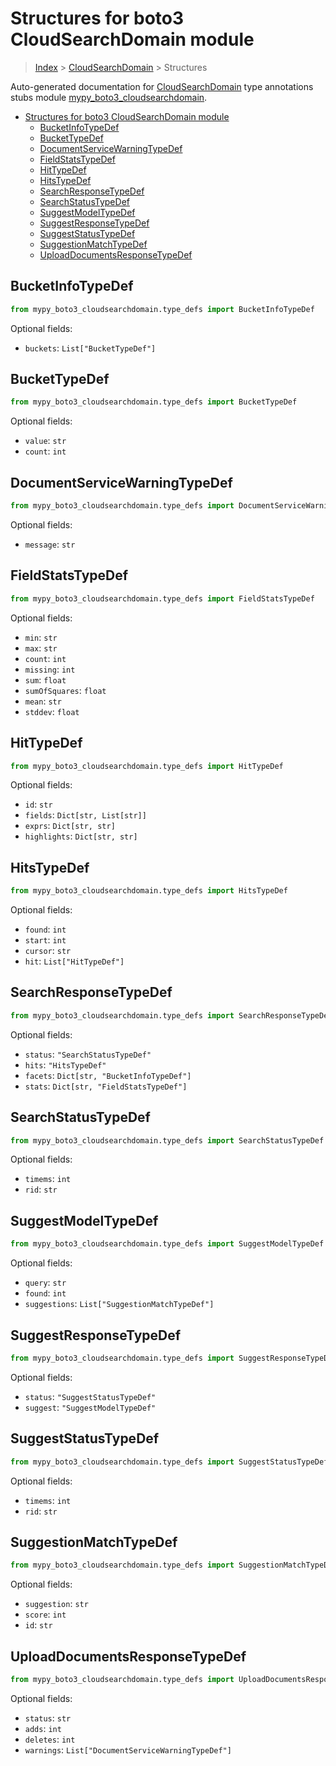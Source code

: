 # Structures for boto3 CloudSearchDomain module

> [Index](../README.md) > [CloudSearchDomain](./README.md) > Structures

Auto-generated documentation for [CloudSearchDomain](https://boto3.amazonaws.com/v1/documentation/api/latest/reference/services/cloudsearchdomain.html#CloudSearchDomain)
type annotations stubs module [mypy_boto3_cloudsearchdomain](https://pypi.org/project/mypy-boto3-cloudsearchdomain/).

- [Structures for boto3 CloudSearchDomain module](#structures-for-boto3-cloudsearchdomain-module)
  - [BucketInfoTypeDef](#bucketinfotypedef)
  - [BucketTypeDef](#buckettypedef)
  - [DocumentServiceWarningTypeDef](#documentservicewarningtypedef)
  - [FieldStatsTypeDef](#fieldstatstypedef)
  - [HitTypeDef](#hittypedef)
  - [HitsTypeDef](#hitstypedef)
  - [SearchResponseTypeDef](#searchresponsetypedef)
  - [SearchStatusTypeDef](#searchstatustypedef)
  - [SuggestModelTypeDef](#suggestmodeltypedef)
  - [SuggestResponseTypeDef](#suggestresponsetypedef)
  - [SuggestStatusTypeDef](#suggeststatustypedef)
  - [SuggestionMatchTypeDef](#suggestionmatchtypedef)
  - [UploadDocumentsResponseTypeDef](#uploaddocumentsresponsetypedef)

## BucketInfoTypeDef

```python
from mypy_boto3_cloudsearchdomain.type_defs import BucketInfoTypeDef
```




Optional fields:
- `buckets`: `List["BucketTypeDef"]`


## BucketTypeDef

```python
from mypy_boto3_cloudsearchdomain.type_defs import BucketTypeDef
```




Optional fields:
- `value`: `str`
- `count`: `int`


## DocumentServiceWarningTypeDef

```python
from mypy_boto3_cloudsearchdomain.type_defs import DocumentServiceWarningTypeDef
```




Optional fields:
- `message`: `str`


## FieldStatsTypeDef

```python
from mypy_boto3_cloudsearchdomain.type_defs import FieldStatsTypeDef
```




Optional fields:
- `min`: `str`
- `max`: `str`
- `count`: `int`
- `missing`: `int`
- `sum`: `float`
- `sumOfSquares`: `float`
- `mean`: `str`
- `stddev`: `float`


## HitTypeDef

```python
from mypy_boto3_cloudsearchdomain.type_defs import HitTypeDef
```




Optional fields:
- `id`: `str`
- `fields`: `Dict[str, List[str]]`
- `exprs`: `Dict[str, str]`
- `highlights`: `Dict[str, str]`


## HitsTypeDef

```python
from mypy_boto3_cloudsearchdomain.type_defs import HitsTypeDef
```




Optional fields:
- `found`: `int`
- `start`: `int`
- `cursor`: `str`
- `hit`: `List["HitTypeDef"]`


## SearchResponseTypeDef

```python
from mypy_boto3_cloudsearchdomain.type_defs import SearchResponseTypeDef
```




Optional fields:
- `status`: `"SearchStatusTypeDef"`
- `hits`: `"HitsTypeDef"`
- `facets`: `Dict[str, "BucketInfoTypeDef"]`
- `stats`: `Dict[str, "FieldStatsTypeDef"]`


## SearchStatusTypeDef

```python
from mypy_boto3_cloudsearchdomain.type_defs import SearchStatusTypeDef
```




Optional fields:
- `timems`: `int`
- `rid`: `str`


## SuggestModelTypeDef

```python
from mypy_boto3_cloudsearchdomain.type_defs import SuggestModelTypeDef
```




Optional fields:
- `query`: `str`
- `found`: `int`
- `suggestions`: `List["SuggestionMatchTypeDef"]`


## SuggestResponseTypeDef

```python
from mypy_boto3_cloudsearchdomain.type_defs import SuggestResponseTypeDef
```




Optional fields:
- `status`: `"SuggestStatusTypeDef"`
- `suggest`: `"SuggestModelTypeDef"`


## SuggestStatusTypeDef

```python
from mypy_boto3_cloudsearchdomain.type_defs import SuggestStatusTypeDef
```




Optional fields:
- `timems`: `int`
- `rid`: `str`


## SuggestionMatchTypeDef

```python
from mypy_boto3_cloudsearchdomain.type_defs import SuggestionMatchTypeDef
```




Optional fields:
- `suggestion`: `str`
- `score`: `int`
- `id`: `str`


## UploadDocumentsResponseTypeDef

```python
from mypy_boto3_cloudsearchdomain.type_defs import UploadDocumentsResponseTypeDef
```




Optional fields:
- `status`: `str`
- `adds`: `int`
- `deletes`: `int`
- `warnings`: `List["DocumentServiceWarningTypeDef"]`

